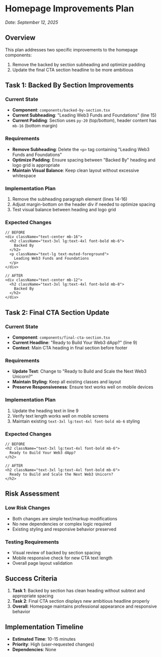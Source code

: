 # Homepage Improvements Plan
*Date: September 12, 2025*

## Overview
This plan addresses two specific improvements to the homepage components:
1. Remove the backed by section subheading and optimize padding
2. Update the final CTA section headline to be more ambitious

## Task 1: Backed By Section Improvements

### Current State
- **Component**: `components/backed-by-section.tsx`
- **Current Subheading**: "Leading Web3 Funds and Foundations" (line 15)
- **Current Padding**: Section uses `py-20` (top/bottom), header content has `mb-16` (bottom margin)

### Requirements
- **Remove Subheading**: Delete the `<p>` tag containing "Leading Web3 Funds and Foundations"
- **Optimize Padding**: Ensure spacing between "Backed By" heading and logo grid is appropriate
- **Maintain Visual Balance**: Keep clean layout without excessive whitespace

### Implementation Plan
1. Remove the subheading paragraph element (lines 14-16)
2. Adjust margin-bottom on the header div if needed to optimize spacing
3. Test visual balance between heading and logo grid

### Expected Changes
```tsx
// BEFORE
<div className="text-center mb-16">
  <h2 className="text-3xl lg:text-4xl font-bold mb-6">
    Backed By
  </h2>
  <p className="text-lg text-muted-foreground">
    Leading Web3 Funds and Foundations
  </p>
</div>

// AFTER  
<div className="text-center mb-12">
  <h2 className="text-3xl lg:text-4xl font-bold mb-8">
    Backed By
  </h2>
</div>
```

## Task 2: Final CTA Section Update

### Current State
- **Component**: `components/final-cta-section.tsx`
- **Current Headline**: "Ready to Build Your Web3 dApp?" (line 9)
- **Context**: Main CTA heading in final section before footer

### Requirements
- **Update Text**: Change to "Ready to Build and Scale the Next Web3 Unicorn?"
- **Maintain Styling**: Keep all existing classes and layout
- **Preserve Responsiveness**: Ensure text works well on mobile devices

### Implementation Plan
1. Update the heading text in line 9
2. Verify text length works well on mobile screens
3. Maintain existing `text-3xl lg:text-4xl font-bold mb-6` styling

### Expected Changes
```tsx
// BEFORE
<h2 className="text-3xl lg:text-4xl font-bold mb-6">
  Ready to Build Your Web3 dApp?
</h2>

// AFTER
<h2 className="text-3xl lg:text-4xl font-bold mb-6">
  Ready to Build and Scale the Next Web3 Unicorn?
</h2>
```

## Risk Assessment

### Low Risk Changes
- Both changes are simple text/markup modifications
- No new dependencies or complex logic required
- Existing styling and responsive behavior preserved

### Testing Requirements
- Visual review of backed by section spacing
- Mobile responsive check for new CTA text length
- Overall page layout validation

## Success Criteria
1. **Task 1**: Backed by section has clean heading without subtext and appropriate spacing
2. **Task 2**: Final CTA section displays new ambitious headline properly
3. **Overall**: Homepage maintains professional appearance and responsive behavior

## Implementation Timeline
- **Estimated Time**: 10-15 minutes
- **Priority**: High (user-requested changes)
- **Dependencies**: None
